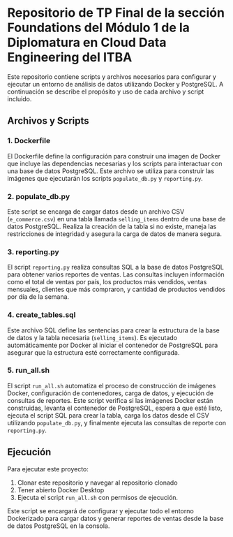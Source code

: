 # Repositorio de TP Final de la sección Foundations del Módulo 1 de la Diplomatura en Cloud Data Engineering del ITBA

Este repositorio contiene scripts y archivos necesarios para configurar y ejecutar un entorno de análisis de datos utilizando Docker y PostgreSQL. A continuación se describe el propósito y uso de cada archivo y script incluido.

## Archivos y Scripts

### 1. Dockerfile

El Dockerfile define la configuración para construir una imagen de Docker que incluye las dependencias necesarias y los scripts para interactuar con una base de datos PostgreSQL. Este archivo se utiliza para construir las imágenes que ejecutarán los scripts `populate_db.py` y `reporting.py`.

### 2. populate_db.py

Este script se encarga de cargar datos desde un archivo CSV (`e_commerce.csv`) en una tabla llamada `selling_items` dentro de una base de datos PostgreSQL. Realiza la creación de la tabla si no existe, maneja las restricciones de integridad y asegura la carga de datos de manera segura.

### 3. reporting.py

El script `reporting.py` realiza consultas SQL a la base de datos PostgreSQL para obtener varios reportes de ventas. Las consultas incluyen información como el total de ventas por país, los productos más vendidos, ventas mensuales, clientes que más compraron, y cantidad de productos vendidos por día de la semana.

### 4. create_tables.sql

Este archivo SQL define las sentencias para crear la estructura de la base de datos y la tabla necesaria (`selling_items`). Es ejecutado automáticamente por Docker al iniciar el contenedor de PostgreSQL para asegurar que la estructura esté correctamente configurada.

### 5. run_all.sh

El script `run_all.sh` automatiza el proceso de construcción de imágenes Docker, configuración de contenedores, carga de datos, y ejecución de consultas de reportes. Este script verifica si las imágenes Docker están construidas, levanta el contenedor de PostgreSQL, espera a que esté listo, ejecuta el script SQL para crear la tabla, carga los datos desde el CSV utilizando `populate_db.py`, y finalmente ejecuta las consultas de reporte con `reporting.py`.

## Ejecución

Para ejecutar este proyecto:

1. Clonar este repositorio y navegar al repositorio clonado
2. Tener abierto Docker Desktop
3. Ejecuta el script `run_all.sh` con permisos de ejecución.
   
Este script se encargará de configurar y ejecutar todo el entorno Dockerizado para cargar datos y generar reportes de ventas desde la base de datos PostgreSQL en la consola.
